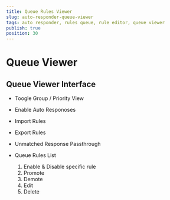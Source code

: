 ```yaml
---
title: Queue Rules Viewer
slug: auto-responder-queue-viewer
tags: auto responder, rules queue, rule editor, queue viewer
publish: true
position: 30
---
```


# Queue Viewer

## Queue Viewer Interface

- Toogle Group / Priority View

- Enable Auto Responoses

- Import Rules

- Export Rules

- Unmatched Response Passthrough

- Queue Rules List

    1. Enable & Disable specific rule
    2. Promote
    3. Demote
    4. Edit
    5. Delete